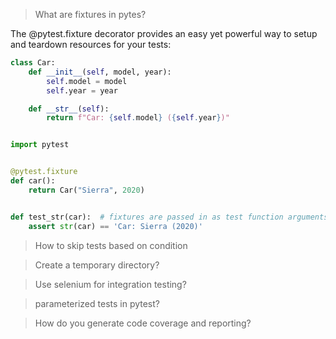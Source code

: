 > What are fixtures in pytes?

The @pytest.fixture decorator provides an easy yet powerful way to setup and teardown resources for your tests:

```python
class Car:
    def __init__(self, model, year):
        self.model = model
        self.year = year

    def __str__(self):
        return f"Car: {self.model} ({self.year})"


import pytest


@pytest.fixture
def car():
    return Car("Sierra", 2020)


def test_str(car):  # fixtures are passed in as test function arguments assert str(car) == 'Car: Sierra (2020)'
    assert str(car) == 'Car: Sierra (2020)'

```

> How to skip tests based on condition

> Create a temporary directory?

> Use selenium for integration testing?

> parameterized tests in pytest?

> How do you generate code coverage and reporting?
